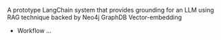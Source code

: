 A prototype LangChain system that provides grounding for an LLM using RAG technique backed by Neo4j GraphDB Vector-embedding

- Workflow
...
